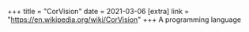 +++
title = "CorVision"
date = 2021-03-06
[extra]
link = "https://en.wikipedia.org/wiki/CorVision"
+++
A programming language

